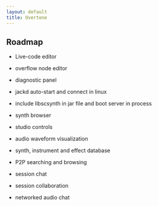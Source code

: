 ```yaml
---
layout: default
title: Overtone
---
```


## Roadmap ##

* Live-code editor

* overflow node editor

* diagnostic panel

* jackd auto-start and connect in linux

* include libscsynth in jar file and boot server in process

* synth browser

* studio controls

* audio waveform visualization

* synth, instrument and effect database

* P2P searching and browsing 

* session chat

* session collaboration

* networked audio chat
